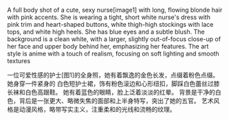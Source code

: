 A full body shot of a cute, sexy  nurse[image1] with long, flowing blonde hair with pink accents. She is wearing a tight, 
short white nurse's dress with pink trim and heart-shaped buttons, white thigh-high stockings with lace tops, and white high heels. 
She has blue eyes and a subtle blush. 
The background is a clean white, with a larger, slightly out-of-focus close-up of her face and upper body behind her, emphasizing her features.
The art style is anime with a touch of realism, focusing on soft lighting and smooth textures

一位可爱性感的护士[图1]的全身照，她有着飘逸的金色长发，点缀着粉色点缀。她身穿一件紧身的
白色短护士裙，饰有粉色滚边和心形纽扣，脚踩白色蕾丝过膝长袜和白色高跟鞋。
她有着蓝色的眼睛，脸上泛着淡淡的红晕。
背景是干净的白色，背后是一张更大、略微失焦的面部和上半身特写，突出了她的五官。
艺术风格是动漫风格，略带写实主义，注重柔和的光线和流畅的纹理。
